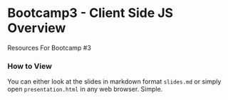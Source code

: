 Bootcamp3 - Client Side JS Overview
=========

Resources For Bootcamp #3

### How to View ###

You can either look at the slides in markdown format `slides.md` or simply open `presentation.html` in any web browser. Simple.